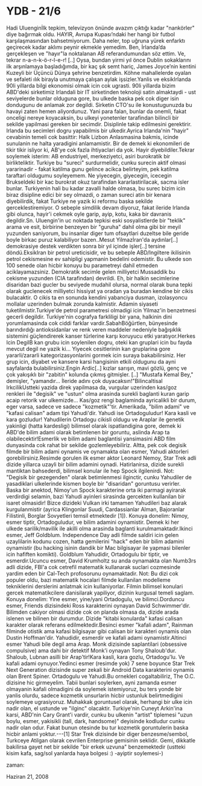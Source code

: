 # YDB - 21/6
Hadi Uluenginİlk tepkim, televizyon önünde avazım çıktığı kadar "nankörler" diye bağırmak oldu. HAYIR, Avrupa Kupası’ndaki her hangi bir futbol karşılaşmasından bahsetmiyorum. Daha neler, top uğruna yürek enfarktı geçirecek kadar aklımı peynir ekmekle yemedim. Ben, İrlanda’da gerçekleşen ve "hayır"la noktalanan AB referandumundan söz ettim. Ve, tekrar n-a-n-k-ö-r-l-e-r! [..]  Oysa, bundan yirmi yıl önce Dublin sokaklarını ilk arşınlamaya başladığımda, bir kaç şık semt hariç, James Joyce’nin kentini Kuzeyli bir Üçüncü Dünya şehrine benzetirdim. Köhne mahallelerde oyalan ve sefaleti ılık birayla unutmaya çalışan aylak işsizler.Yanlis ve eksikIrlanda 90li yillarda bilgi ekonomisi olmak icin cok ugrasti. 90li yillarda bizim ABD'deki sirketimiz Irlandali bir IT sirketinden teknoloji satin almaktaydi - ust seviyelerde bunlar olduguna gore, bu ulkede baska pek cok diger isin dondugunu de anlamak zor degildi. Sirketin CTO'su ile konustugunuzda bu havayi zaten hemen aliyordunuz. Yani para falan, bunlar da onemli, fakat onceligi nereye koyacaksin, bu ulkeyi yonetenler tarafindan bilincli bir sekilde yapilmasi gereken bir secimdir. Disiplinle takip edilmesini gerektirir. Irlanda bu secimleri dogru yapabilmis bir ulkedir.Ayrica Irlanda'nin "hayir" cevabinin temeli cok basittir: Halk Lizbon Anlasmasina bakmis, icinde sunulanin ne halta yaradigini anlamamistir. Bir de demek ki ekonomileri de tikir tikir isliyor ki, AB'ye cok fazla ihtiyaclari da yok. Hayir diyebildiler.Tekrar soylemek isterim: AB endustriyel, merkeziyetci, asiri burokratik bir birlikteliktir. Turkiye bu "sureci" surdurmelidir, cunku surecin aktif olmasi yararinadir - fakat katilma gunu gelince acikca belirteyim, pek katilma taraftari oldugumu soyleyemem. Ne yiyecegin, giyecegin, icecegin Brukseldeki bir kac burokrat okuz tarafindan kararlastirilacak, sacma isler bunlar. Turkiyenin hali bu kadar zavalli halde olmasa, bu surec bizim icin biraz disipline edici bir sey olmazdi, o zaman sureci atin bir kenara diyebilirdik, fakat Turkiye ne yazik ki reformu baska sekilde gerceklestiremiyor. O sebeple simdilik devam diyoruz, fakat ileride Irlanda gibi olunca, hayir'i cekmek oyle garip, ayip, kotu, kaka bir davranis degildir.Sn. Uluengin'in uc noktada tepkisi eski sosyalistlerde bir "teklik" arama ve esit, birbirine benzeyen bir "guruha" dahil olma gibi bir meyil yuzunden saniyorum, bu insanlar diger tum ofsaytlari duzeltse bile geride boyle birkac puruz kalabiliyor bazen..Mesut Yilmazİran'da aydınlar[..] demokrasiye destek verdikten sonra bir yıl içinde işler[..] tersine döndü.EksikIran bir petrol ureticisidir, ve bu sebeple ABD/Ingiltere ikilisinin petrol cekismesine ev sahipligi yapmanin bedelini odemistir. Bu ulkede son 100 senede olan hicbir konuyu bu parametreyi dahil etmeden aciklayamazsiniz. Demokratik secimle gelen milliyetci Mussaddik bu cekisme yuzunden (CIA tarafindan) devrildi. Eh, bir halkin secimlerine disaridan bazi gucler bu seviyede mudahil olursa, normal olarak buna tepki olarak guclenecek milliyetci hissiyat ya oradan ya buradan kendine bir cikis bulacaktir. O cikis ta en sonunda kendini yabanciya dusman, izolasyoncu mollalar uzerinden bulmak zorunda kalmistir. Adamin siyaseti tuketilmistir.Turkiye'de petrol parametresi olmadigi icin Yilmaz'in benzetmesi gecerli degildir. Turkiye'nin cografya farkliligi bir yana, halkinin dini yorumlamasinda cok ciddi farklar vardir.SabahBöğürtlen, bünyesinde barındırdığı antioksidanlar ve renk veren maddeler nedeniyle bağışıklık sistemini güçlendirerek kanser türlerine karşı koruyucu etki yaratıyor.Herkes Icin DegilB kan grubu icin soylenilen dogru, oteki kan gruplari icin bu fayda mevcut degil ne yazik ki... Yiyecek cesitlerinin kan gruplarina gore yararli/zararli kategorizasyonlarini gormek icin suraya bakabilirsiniz. Her grup icin, diyabet ve kansere karsi hangisinin etkili oldugunu da ayni sayfalarda bulabilirsiniz.Engin Ardic[..] kızlar sarışın, mavi gözlü, genç ve çok yakışıklı bir "zabitin" kolunda çıkmış gitmişler. [..] "Mustafa Kemal Bey," demişler, "yamandır... İleride adını çok duyacaksın!"Bilincaltisal IrkcilikUstteki yazida direk yapilmasa da, vurgular uzerinden kas/goz renkleri ile "degisik" ve "ustun" olma arasinda surekli baglanti kuran garip acaip retorik var ulkemizde... Kas/goz rengi baglaminda ayricalikli bir durum, eger varsa, sadece ve sadece "kozmetik"'tir. Amerikada, "bilim adami" ve "kafasi calisan" adam tipi Yahudi'dir. Yahudi ise Ortadoguludur!  Kara kasli ve kara gozludur!  Yahudilerin Ortadogu cikisli oldugu ve Araplar ile genetik yakinligi (hatta kardesligi) bilimsel olarak ispatlandigina  gore, demek ki ABD'de bilim adami olarak betimlenen bir goruntu, aslinda Arap ta olabilecektir!Esmerlik ve bilim adami baglantisi yansimasini ABD film dunyasinda cok rahat bir sekilde gozlemleyebiliriz. Altta, pek cok degisik filmde bir bilim adami oynamis ve oynamakta olan esmer, Yahudi aktorleri gorebilirsiniz.Resimde gorulen ilk esmer aktor Leonard Nemoy, Star Trek adli dizide yillarca uzayli bir bilim adamini oynadi. Hatirlanirsa, dizide surekli mantiktan bahsederdi, bilimsel konular ile hep Spock ilgilenirdi. Not: "Degisik bir gezegenden" olarak betimlenmesi ilginctir, cunku Yahudiler de yasadiklari ulkelerinde kismen boyle bir "disaridan" goruntusu verirler. Baska bir anektod, Nimoy'un Spock karakterine orta iki parmagi ayirarak verdirdigi selamin, bazi Yahudi ayinleri sirasinda gercekten kullanilan bir isaret olmasidir! Bizce dizideki Vulkan irki tamamen Yahudileri baz alarak kurgulanmistir (ayrica Klingonlar Suudi, Cardassianlar Alman, Bajoranlar Filistinli, Borglar Sovyetleri temsil etmektedir [1]). Konuya donelim: Nimoy, esmer tiptir, Ortadoguludur, ve bilim adamini oynamistir. Demek ki her ulkede sarilik/mavilik ile akilli olma arasinda baglanti kurulmamaktadir.Ikinci esmer, Jeff Goldblum. Independence Day adli filmde saldiri icin gelen uzaylilarin kodunu cozen, hatta gemilerini "hack" eden bir bilim adamini oynamistir (bu hacking isinin dandik bir Mac bilgisayar ile yapmasi bilenler icin hafiften komikti). Goldblum Yahudidir, Ortadogulu bir tiptir, ve esmerdir.Ucuncu esmer, David Krumholtz su anda oynamakta olan Numb3rs adli dizide, FBI'a cok cetrefil matematik kullanarak suclari cozmesinde yardim eden bir Cal-Tech profosorunu oynamaktadir. Not: Bu dizi cok populer oldu, bazi matematik hocalari filmde kullanilan modelleme tekniklerini derslerini anlatmak icin kullaniyorlar. Filmin bilimsel konulari gercek matematikcilere danisilarak yapiliyor, dizinin kurgusal temeli saglam. Konuya donelim: Yine esmer, yine/yani Ortadogulu, ve bilimci.Dorduncu esmer, Friends dizisindeki Ross karakterini oynayan David Schwimmer'dir. Bilimden cakiyor olmasi dizide cok on planda olmasa da, dizide arada islenen ve bilinen bir durumdur. Dizide "kitabi konularda" kafasi calisan karakter olarak referans edilmektedir.Besinci esmer "kafali adam", Rainman filminde otistik ama kafasi bilgisayar gibi calisan bir karakteri oynamis olan Dustin Hoffman'dir. Yahudidir, esmerdir ve kafali adami oynamistir.Altinci esmer Yahudi bile degil ama Arap. Monk dizisinde saplantilari (obsessive compulsive) ama dahi bir detektif Monk'i oynayan Tony Shaloub'dur. Shaloub, Lubnan asilli bir Arap'tir!Kara kasli, kara gozlu, Ortadogu'lu. Ve kafali adami oynuyor.Yedinci esmer (resimde yok) 7 sene boyunce Star Trek Next Generation dizisinde super zekali bir Android Data karakterini oynamis olan Brent Spiner. Ortadogulu ve Yahudi.Bu ornekleri cogaltabiliriz, The O.C. dizisine hic girmeyelim. Tabii bunlari soylerken, ayni zamanda esmer olmayanin kafali olmadigini da soylemek istemiyoruz, bu ters yonde bir yanlis olurdu, sadece kozmetik unsurlarin hicbir ustunluk belirtmedigini soylemeye ugrasiyoruz. Muhakkak goruntusel olarak, herhangi bir ulke icin nadir olan, el ustunde ve "ilginc" olacaktir. Turkiye'nin Cuneyt Arkin'ina karsi, ABD'nin Cary Grant'i vardir, cunku bu ulkenin "artist" tiplemesi "uzun boylu, esmer, yakisikli (tall, dark, handsome)" deyisinde kodludur cunku nadir olan odur. Fakat bunun otesinde bu tur kozmetik goruntulerin baska hicbir anlami yoktur.---[1] Star Trek dizisinde bir diger benzesme/sembol, Turkceye Atilgan olarak cevrilen Enterprise gemisinin seklidir. Gemi, dikkatle bakilirsa gayet net bir sekilde "bir erkek uzvuna" benzemektedir (ustteki kisim kafa, sag/sol yanlarda haya bolgesi :) -ayiptir soylemesi-)







zaman:

Haziran 21, 2008










